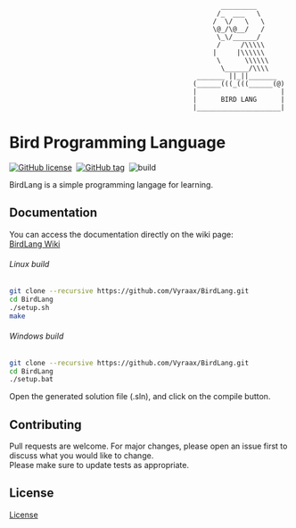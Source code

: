                                                          _________
                                                        /_  ___   \
                                                       /  \/   \   \
                                                       \@_/\@__/   /
                                                        \_\/______/
                                                        /     /\\\\\
                                                       |     |\\\\\\
                                                        \      \\\\\\
                                                         \______/\\\\
                                                   _______ ||_||_______
                                                  (______(((_(((______(@)
                                                  |                     |
                                                  |      BIRD LANG      |
                                                  |_____________________|

# Bird Programming Language

[![GitHub license](https://img.shields.io/github/license/Vyraax/BirdLang.svg)](https://github.com/Vyraax/BirdLang/blob/master/LICENSE)&nbsp;
[![GitHub tag](https://img.shields.io/github/tag/Vyraax/BirdLang.svg)](https://gitHub.com/Vyraax/BirdLang/tags/)&nbsp;
![build](https://github.com/Vyraax/BirdLang/workflows/Linux%20x64/badge.svg?branch=master)

BirdLang is a simple programming langage for learning.

## Documentation
You can access the documentation directly on the wiki page:\
[BirdLang Wiki](https://github.com/Vyraax/BirdLang/wiki)

###### Linux build

```bash
git clone --recursive https://github.com/Vyraax/BirdLang.git
cd BirdLang
./setup.sh
make
```

###### Windows build

```bash
git clone --recursive https://github.com/Vyraax/BirdLang.git
cd BirdLang
./setup.bat
```

Open the generated solution file (.sln), and click on the compile button.

## Contributing
Pull requests are welcome. For major changes, please open an issue first to discuss what you would like to change.\
Please make sure to update tests as appropriate.

## License
[License](https://github.com/Vyraax/BirdLang/tree/master/LICENSE)

